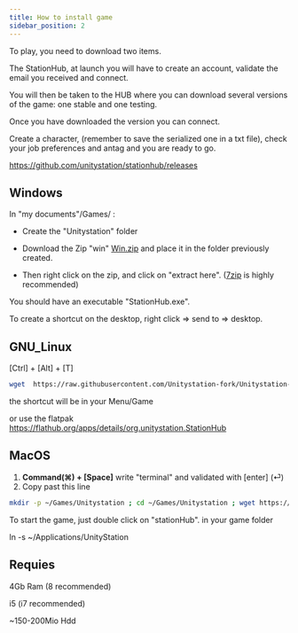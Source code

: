 ```yaml
---
title: How to install game
sidebar_position: 2
---
```


To play, you need to download two items.

The StationHub, at launch you will have to create an account, validate the email you received and connect.

You will then be taken to the HUB where you can download several versions of the game: one stable and one testing.

Once you have downloaded the version you can connect.

Create a character, (remember to save the serialized one in a txt file), check your job preferences and antag and you are ready to go.

https://github.com/unitystation/stationhub/releases

## Windows ##
In "my documents"/Games/ :

- Create the "Unitystation" folder

- Download the Zip "win" [Win.zip](https://github.com/unitystation/stationhub/releases/latest/) and place it in the folder previously created.

- Then right click on the zip, and click on "extract here". ([7zip](https://www.7-zip.org/a/7z2107-x64.msi) is highly recommended)

You should have an executable "StationHub.exe".

To create a shortcut on the desktop, right click => send to => desktop.

## GNU_Linux ##

[Ctrl] + [Alt] + [T]
```bash
wget  https://raw.githubusercontent.com/Unitystation-fork/Unitystation-Others/main/Installation-Script/UnityStationInstaller.sh -O ~/UnityStationInstaller.sh ; sudo chmod 750 ~/UnityStationInstaller.sh ; sudo ~/UnityStationInstaller.sh
```
the shortcut will be in your Menu/Game

or use the flatpak
https://flathub.org/apps/details/org.unitystation.StationHub

## MacOS ##
 1. **Command(⌘) + [Space]** write "terminal" and validated with [enter] (⏎)
 2.  Copy past this line
```bash
mkdir -p ~/Games/Unitystation ; cd ~/Games/Unitystation ; wget https://github.com/unitystation/stationhub/releases/download/933/osx933.zip ; unzip osx933.zip ; tar -xzvf StationHub.tar && rm -rfv *.zip *.tar ./  ;  cp -R StationHub.app /Applications/ ; exit
```
To start the game, just double click on "stationHub". in your game folder




ln -s ~/Applications/UnityStation




## Requies ##

4Gb Ram (8 recommended)

i5 (i7 recommended)

~150-200Mio Hdd


